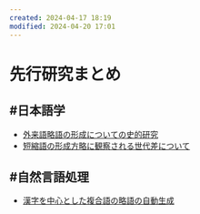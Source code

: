 ```yaml
---
created: 2024-04-17 18:19
modified: 2024-04-20 17:01
---
```


# 先行研究まとめ

## #日本語学

- [外来語略語の形成についての史的研究](外来語略語の形成についての史的研究.md)
- [短縮語の形成方略に観察される世代差について](短縮語の形成方略に観察される世代差について.md)

## #自然言語処理

- [漢字を中心とした複合語の略語の自動生成](漢字を中心とした複合語の略語の自動生成.md)
